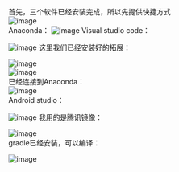 首先，三个软件已经安装完成，所以先提供快捷方式    
![image](https://github.com/talerwang/Androidexam-21-041/assets/155062674/86f52e6f-6a4e-4285-a75e-6be09addc6d6)                            
Anaconda：
![image](https://github.com/talerwang/Androidexam-21-041/assets/155062674/5983f55d-35a4-4a34-9750-b3ce21c943e5)
Visual studio code：

![image](https://github.com/talerwang/Androidexam-21-041/assets/155062674/54a5c70a-e902-43c8-88cd-ccdba285b9ed)
这里我们已经安装好的拓展：

![image](https://github.com/talerwang/Androidexam-21-041/assets/155062674/ec6ca6b5-1840-43c9-9b64-a372f9475c62)                
![image](https://github.com/talerwang/Androidexam-21-041/assets/155062674/676e066a-1b75-4f70-81c9-f6567f3182c4)             
已经连接到Anaconda：                               
![image](https://github.com/talerwang/Androidexam-21-041/assets/155062674/50c0b5ba-020b-48f2-a16c-d91c339f19be)                               
Android studio：

![image](https://github.com/talerwang/Androidexam-21-041/assets/155062674/0785cdb5-a46b-41f4-a159-d3a085ed8a17)
我用的是腾讯镜像：

![image](https://github.com/talerwang/Androidexam-21-041/assets/155062674/6826b2c5-71d0-4b4a-8f81-a1feb6fa49db)                        
gradle已经安装，可以编译：

![image](https://github.com/talerwang/Androidexam-21-041/assets/155062674/47d34eae-4888-4793-9b20-627b3503e523)
